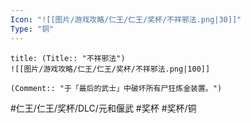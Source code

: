 ```yaml
---
Icon: "![[图片/游戏攻略/仁王/仁王/奖杯/不祥邪法.png|30]]"
Type: "铜"
---
```

```ad-common-bronze-trophy
title: (Title:: "不祥邪法")
![[图片/游戏攻略/仁王/仁王/奖杯/不祥邪法.png|100]]

(Comment:: "于「最后的武士」中破坏所有尸狂炼金装置。")
```

#仁王/仁王/奖杯/DLC/元和偃武 #奖杯 #奖杯/铜
